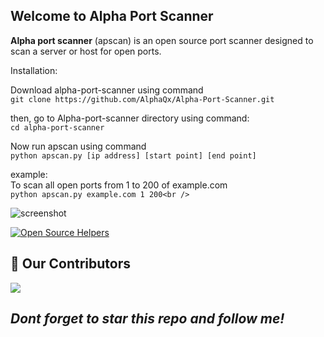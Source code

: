 ## Welcome to Alpha Port Scanner
**Alpha port scanner** (apscan) is an open source port scanner designed to scan a server or host for open ports. 

Installation:<br />

Download alpha-port-scanner using command<br />
``` git clone https://github.com/AlphaQx/Alpha-Port-Scanner.git ``` <br />

then, go to Alpha-port-scanner directory using command: <br />
``` cd alpha-port-scanner ``` 

Now run apscan using command <br />
``` python apscan.py [ip address] [start point] [end point] ```
 
example:<br />
To scan all open ports from 1 to 200 of example.com<br />
``` python apscan.py example.com 1 200<br /> ```

![screenshot](https://user-images.githubusercontent.com/71433469/94832827-07bf9400-042c-11eb-8e06-73b5ae532ced.png)<br />

[![Open Source Helpers](https://www.codetriage.com/alphaqx/alpha-port-scanner/badges/users.svg)](https://www.codetriage.com/alphaqx/alpha-port-scanner)

## :handshake: Our Contributors
<a href="https://github.com/AlphaQx/Alpha-Port-Scanner/graphs/contributors">
  <img src="https://contrib.rocks/image?repo=AlphaQx/Alpha-Port-Scanner" />
</a>

 ## *Dont forget to star this repo and follow me!*
